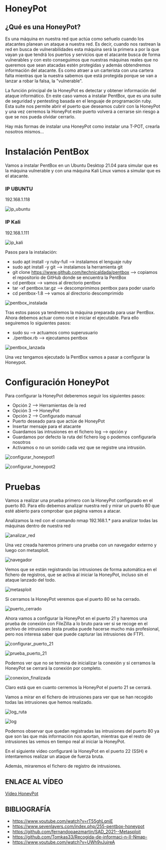 # HoneyPot

## ¿Qué es una HoneyPot?

Es una máquina en nuestra red que actúa como señuelo cuando los atacantes planean un ataque a nuestra red. Es decir, cuando nos rastrean la red en busca de vulnerabilidades esta máquina será la primera a por la que vayan ya que tendrá los puertos y servicios que el atacante busca de forma vulnerables y con esto conseguimos que nuestras máquinas reales que no queremos que sean atacadas estén protegidas y además obtendremos información del atacante.
Es como atraer a un carterista con una cartera falta mientras que la nuestra sabemos que está protegida porque se van a lanzar a robar la falsa, la "vulnerable".

La función principal de la HoneyPot es detectar y obtener información del ataque informático.
En este caso vamos a instalar PentBox, que es una suite de seguridad y pentesting basada en el lenguaje de programación ruby. Esta suite nos permite abrir el puerto que deseamos cubrir con la HoneyPot y una vez cerremos la HoneyPot este puerto volverá a cerrarse sin riesgo a que se nos pueda olvidar cerrarlo.

Hay más formas de instalar una HoneyPot como instalar una T-POT, crearla nosotros mismos...


# Instalación PentBox

Vamos a instalar PentBox en un Ubuntu Desktop 21.04 para simular que es la máquina vulnerable y con una máquina Kali Linux vamos a simular que es el atacante.

### IP UBUNTU
192.168.1.118

![ip_ubuntu](https://github.com/isaacperezb/HoneyPot/blob/main/PentBox/6.JPG)

### IP Kali
192.168.1.111

![ip_kali](https://github.com/isaacperezb/HoneyPot/blob/main/PentBox/12.JPG)

Pasos para la instalación:
- sudo apt install -y ruby-full --> instalamos el lenguaje ruby
- sudo apt install -y git --> instalamos la herramienta git
- git clone https://www.github.com/technicaldada/pentbox --> copiamos el repositorio de GitHub donde se encuentra la PentBox
- cd pentbox --> vamos al directorio pentbox
- tar -xf pentbox.tar.gz --> descomprimimos pentbox para poder usarlo
- cd pentbox-1.8 --> vamos al directorio descomprimido

![pentbox_instalada](https://github.com/isaacperezb/HoneyPot/blob/main/PentBox/1.JPG)

Tras estos pasos ya tendremos la máquina preparada para usar PentBox.
Ahora debemos actuar como root e iniciar el ejecutable. Para ello seguiremos lo siguientes pasos:

- sudo su --> actuamos como superusuario
- ./pentbox.rb --> ejecutamos pentbox

![pentbox_lanzada](https://github.com/isaacperezb/HoneyPot/blob/main/PentBox/2.JPG)

Una vez tengamos ejecutado la PentBox vamos a pasar a configurar la Honeypot.

# Configuración HoneyPot

Para configurar la HoneyPot deberemos seguir los siguientes pasos:
- Opción 2 --> Herramientas de la red
- Opción 3 --> HoneyPot
- Opción 2 --> Configurado manual
- Puerto deseado para que actúe de HoneyPot
- Insertar mensaje para el atacante
- Guardamos las intrusiones en el fichero log --> opción y
- Guardamos por defecto la ruta del fichero log o podemos configurarla nosotros
- Activamos o no un sonido cada vez que se registre una intrusión.

![configurar_honeypot1](https://github.com/isaacperezb/HoneyPot/blob/main/PentBox/3.JPG)

![configurar_honeypot2](https://github.com/isaacperezb/HoneyPot/blob/main/PentBox/4.JPG)

# Pruebas

Vamos a realizar una prueba primero con la HoneyPot configurado en el puerto 80.
Para ello debemos analizar nuestra red y mirar un puerto 80 que esté abierto para comprobar que página vamos a atacar.

Analizamos la red con el comando nmap 192.168.1.* para analizar todas las máquinas dentro de nuestra red

![analizar_red](https://github.com/isaacperezb/HoneyPot/blob/main/PentBox/5.JPG)

Una vez creada haremos primero una prueba con un navegador externo y luego con metasploit.

![navegador](https://github.com/isaacperezb/HoneyPot/blob/main/PentBox/7.JPG)

Vemos que se están registrando las intrusiones de forma automática en el fichero de registros, que se activa al iniciar la HoneyPot, incluso sin el ataque lanzado del todo.

![metasploit](https://github.com/isaacperezb/HoneyPot/blob/main/PentBox/8.JPG)

Si cerramos la HoneyPot veremos que el puerto 80 se ha cerrado.

![puerto_cerrado](https://github.com/isaacperezb/HoneyPot/blob/main/PentBox/11.JPG)

Ahora vamos a configurar la HoneyPot en el puerto 21 y haremos una prueba de conexión con FileZilla a lo bruto para ver si se recoge en el archivo de intrusiones (esta prueba puede hacerse mucho más profesional, pero nos interesa saber que puede capturar las intrusiones de FTP).

![configurar_puerto_21](https://github.com/isaacperezb/HoneyPot/blob/main/PentBox/13.JPG)

![prueba_puerto_21](https://github.com/isaacperezb/HoneyPot/blob/main/PentBox/9.JPG)

Podemos ver que no se termina de inicializar la conexión y si cerramos la HoneyPot se cerrará la conexión por completo.

![conexion_finalizada](https://github.com/isaacperezb/HoneyPot/blob/main/PentBox/10.JPG)

Claro está que en cuanto cerremos la HoneyPot el puerto 21 se cerrará.

Vamos a mirar en el fichero de intrusiones para ver que se han recogido todas las intrusiones que hemos realizado.

![log_ruta](https://github.com/isaacperezb/HoneyPot/blob/main/PentBox/14.JPG)

![log](https://github.com/isaacperezb/HoneyPot/blob/main/PentBox/15.JPG)

Podemos observar que quedan registradas las intrusiones del puerto 80 ya que son las que más información nos aportan, mientras que el resto de intrusiones las vemos en tiempo real al iniciar la HoneyPot.

En el siguiente vídeo configuraré la HoneyPot en el puerto 22 (SSH) e intentaremos realizar un ataque de fuerza bruta.

Además, miraremos el fichero de registro de intrusiones.

## ENLACE AL VÍDEO

[Vídeo HoneyPot](https://www.youtube.com/watch?v=ZlZVe1mjNAc)

## BIBLIOGRAFÍA
- https://www.youtube.com/watch?v=rT55ghLqniE
- https://www.sevenlayers.com/index.php/255-pentbox-honeypot
- https://github.com/fernandopaezmartin/SAD_2021--Metasploit
- https://github.com/Tomkas33/Recogida-de-informaci-n-II-Nmap-
- https://www.youtube.com/watch?v=UWh9vJujreA
